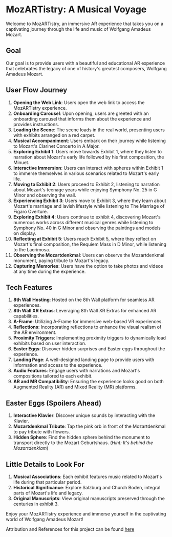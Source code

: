 # MozARTistry: A Musical Voyage

Welcome to MozARTistry, an immersive AR experience that takes you on a captivating journey through the life and music of Wolfgang Amadeus Mozart. 

## Goal
Our goal is to provide users with a beautiful and educational AR experience that celebrates the legacy of one of history's greatest composers, Wolfgang Amadeus Mozart.

## User Flow Journey
1. **Opening the Web Link**: Users open the web link to access the MozARTistry experience.
2. **Onboarding Carousel**: Upon opening, users are greeted with an onboarding carousel that informs them about the experience and provides instructions.
3. **Loading the Scene**: The scene loads in the real world, presenting users with exhibits arranged on a red carpet.
4. **Musical Accompaniment**: Users embark on their journey while listening to Mozart's Clarinet Concerto in A Major.
5. **Exploring Exhibit 1**: Users move towards Exhibit 1, where they listen to narration about Mozart's early life followed by his first composition, the Minuet.
6. **Interactive Immersion**: Users can interact with spheres within Exhibit 1 to immerse themselves in various scenarios related to Mozart's early life.
7. **Moving to Exhibit 2**: Users proceed to Exhibit 2, listening to narration about Mozart's teenage years while enjoying Symphony No. 25 in G Minor and observing the wall.
8. **Experiencing Exhibit 3**: Users move to Exhibit 3, where they learn about Mozart's marriage and lavish lifestyle while listening to The Marriage of Figaro Overture.
9. **Exploring Exhibit 4**: Users continue to exhibit 4, discovering Mozart's numerous works across different musical genres while listening to Symphony No. 40 in G Minor and observing the paintings and models on display.
10. **Reflecting at Exhibit 5**: Users reach Exhibit 5, where they reflect on Mozart's final composition, the Requiem Mass in D Minor, while listening to the Lacrimosa.
11. **Observing the Mozartdenkmal**: Users can observe the Mozartdenkmal monument, paying tribute to Mozart's legacy.
12. **Capturing Memories**: Users have the option to take photos and videos at any time during the experience.

## Tech Features
1. **8th Wall Hosting**: Hosted on the 8th Wall platform for seamless AR experiences.
2. **8th Wall XR Extras**: Leveraging 8th Wall XR Extras for enhanced AR capabilities.
3. **A-Frame**: Utilizing A-Frame for immersive web-based VR experiences.
4. **Reflections**: Incorporating reflections to enhance the visual realism of the AR environment.
5. **Proximity Triggers**: Implementing proximity triggers to dynamically load exhibits based on user interaction.
6. **Easter Eggs**: Discover hidden surprises and Easter eggs throughout the experience.
7. **Landing Page**: A well-designed landing page to provide users with information and access to the experience.
8. **Audio Features**: Engage users with narrations and Mozart's compositions tailored to each exhibit.
9. **AR and MR Compatibility**: Ensuring the experience looks good on both Augmented Reality (AR) and Mixed Reality (MR) platforms.

## Easter Eggs (Spoilers Ahead)
1. **Interactive Klavier**: Discover unique sounds by interacting with the Klavier.
2. **Mozartdenkmal Tribute**: Tap the pink orb in front of the Mozartdenkmal to pay tribute with flowers.
3. **Hidden Sphere**: Find the hidden sphere behind the monument to transport directly to the Mozart Geburtshaus. (*Hint: It's behind the Mozartdenklam*)

## Little Details to Look For
1. **Musical Associations**: Each exhibit features music related to Mozart's life during that particular period.
2. **Historical Significance**: Explore Salzburg and Church Boden, integral parts of Mozart's life and legacy.
3. **Original Manuscripts**: View original manuscripts preserved through the centuries in exhibit 3.

Enjoy your MozARTistry experience and immerse yourself in the captivating world of Wolfgang Amadeus Mozart!

Attribution and References for this project can be found [here](https://docs.google.com/document/d/1_8R-px7-0HGx9NVdbfQQSn3XBgxAlxGVR4Q_6rIStVM/edit?usp=sharing)
